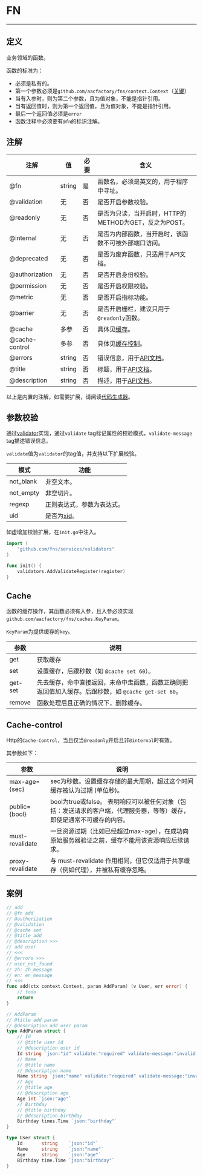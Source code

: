 # FN

---
## 定义
业务领域的函数。 

函数的标准为：
* 必须是私有的。
* 第一个参数必须是`github.com/aacfactory/fns/context.Context`（[关键](https://github.com/aacfactory/fns/blob/main/docs/context.md)）
* 当有入参时，则为第二个参数，且为值对象，不能是指针引用。
* 当有返回值时，则为第一个返回值，且为值对象，不能是指针引用。
* 最后一个返回值必须是`error`
* 函数注释中必须要有`@fn`的标识注解。

## 注解
| 注解             | 值      | 必要 | 含义                                                                               |
|----------------|--------|----|----------------------------------------------------------------------------------|
| @fn            | string | 是  | 函数名，必须是英文的，用于程序中寻址。                                                              |
| @validation    | 无      | 否  | 是否开启参数校验。                                                                        |
| @readonly      | 无      | 否  | 是否为只读，当开启时，HTTP的METHOD为GET，反之为POST。                                              |
| @internal      | 无      | 否  | 是否为内部函数，当开启时，该函数不可被外部端口访问。                                                       |
| @deprecated    | 无      | 否  | 是否为废弃函数，只适用于API文档。                                                               |
| @authorization | 无      | 否  | 是否开启身份校验。                                                                        |
| @permission    | 无      | 否  | 是否开启权限校验。                                                                        |
| @metric        | 无      | 否  | 是否开启指标功能。                                                                        |
| @barrier       | 无      | 否  | 是否开启栅栏，建议只用于`@readonly`函数。                                                       |
| @cache         | 多参     | 否  | 具体见[缓存](https://github.com/aacfactory/fns/blob/main/docs/fn.md#Cache)。           |
| @cache-control | 多参     | 否  | 具体见[缓存控制](https://github.com/aacfactory/fns/blob/main/docs/fn.md#Cache-control)。 |
| @errors        | string | 否  | 错误信息，用于[API文档](https://github.com/aacfactory/fns/blob/main/docs/openapi.md)。     |
| @title         | string | 否  | 标题，用于[API文档](https://github.com/aacfactory/fns/blob/main/docs/openapi.md)。       |
| @description   | string | 否  | 描述，用于[API文档](https://github.com/aacfactory/fns/blob/main/docs/openapi.md)。       |

以上是内置的注解，如需要扩展，请阅读[代码生成器](https://github.com/aacfactory/fns/blob/main/docs/generation.md)。

## 参数校验
通过[validator](https://github.com/go-playground/validator)实现，通过`validate` tag标记属性的校验模式，`validate-message` tag描述错误信息。

`validate`值为`validator`的tag值，并支持以下扩展校验。

| 模式        | 功能                                   |
|-----------|--------------------------------------|
| not_blank | 非空文本。                                |
| not_empty | 非空切片。                                |
| regexp    | 正则表达式，参数为表达式。                        |
| uid       | 是否为[xid](https://github.com/rs/xid)。 |

如虚增加校验扩展，在`init.go`中注入。
```go
import (
	"github.com/fns/services/validators"
)

func init() {
    validators.AddValidateRegister(register) 
}
```

## Cache
函数的缓存操作，其函数必须有入参，且入参必须实现`github.com/aacfactory/fns/caches.KeyParam`。

`KeyParam`为提供缓存的`key`。

| 参数      | 说明                                                           |
|---------|--------------------------------------------------------------|
| get     | 获取缓存                                                         |
| set     | 设置缓存，后跟秒数（如 `@cache set 60`）。                                |
| get-set | 先去缓存，命中直接返回，未命中走函数，函数正确则把返回值加入缓存。后跟秒数，如 `@cache get-set 60`。 |
| remove  | 函数处理后且正确的情况下，删除缓存。                                           |



## Cache-control
Http的`Cache-Control`，当且仅当`@readonly`开启且非`@internal`时有效。

其参数如下：

| 参数               | 说明                                                                 |
|------------------|--------------------------------------------------------------------|
| max-age={sec}    | sec为秒数。设置缓存存储的最大周期，超过这个时间缓存被认为过期 (单位秒)。                            |
| public={bool}    | bool为true或false。 表明响应可以被任何对象（包括：发送请求的客户端，代理服务器，等等）缓存，即使是通常不可缓存的内容。 |
| must-revalidate  | 一旦资源过期（比如已经超过max-age），在成功向原始服务器验证之前，缓存不能用该资源响应后续请求。                |
| proxy-revalidate | 与 must-revalidate 作用相同，但它仅适用于共享缓存（例如代理），并被私有缓存忽略。                  |

## 案例
```go
// add
// @fn add
// @authorization
// @validation
// @cache set
// @title add
// @description >>>
// add user
// <<<
// @errors >>>
// user_not_found
// zh: zh_message
// en: en_message
// <<<
func add(ctx context.Context, param AddParam) (v User, err error) {
    // todo 
	return
}
```
```go
// AddParam
// @title add param
// @description add user param
type AddParam struct {
	// Id
	// @title user id
	// @description user id
	Id string `json:"id" validate:"required" validate-message:"invalid id"`
	// Name
	// @title name
	// @description name
	Name string `json:"name" validate:"required" validate-message:"invalid name"`
	// Age
	// @title age
	// @description age
	Age int `json:"age"`
	// Birthday
	// @title birthday
	// @description birthday
	Birthday times.Time `json:"birthday"`
}
```
```go
type User struct {
	Id       string    `json:"id"`
	Name     string    `json:"name"`
	Age      string    `json:"age"`
	Birthday time.Time `json:"birthday"`
}
```